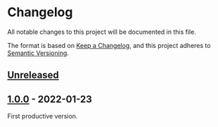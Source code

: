 # Changelog
All notable changes to this project will be documented in this file.

The format is based on [Keep a Changelog](https://keepachangelog.com/en/1.1.0/),
and this project adheres to [Semantic Versioning](https://semver.org/spec/v2.0.0.html).

## [Unreleased]

## [1.0.0] - 2022-01-23

First productive version.

[Unreleased]: https://github.com/Mq89/raingauge/compare/v1.0.0...master
[1.0.0]: https://github.com/Mq89/raingauge/tags/v1.0.0
